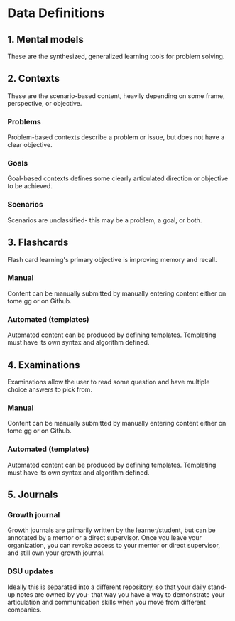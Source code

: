 # Data Definitions

## 1. Mental models

These are the synthesized, generalized learning tools for problem solving.

## 2. Contexts

These are the scenario-based content, heavily depending on some frame, perspective, or objective.

### Problems

Problem-based contexts describe a problem or issue, but does not have a clear objective.

### Goals

Goal-based contexts defines some clearly articulated direction or objective to be achieved.

### Scenarios

Scenarios are unclassified- this may be a problem, a goal, or both.

## 3. Flashcards

Flash card learning's primary objective is improving memory and recall.

### Manual

Content can be manually submitted by manually entering content either on tome.gg or on Github.

### Automated (templates)

Automated content can be produced by defining templates. Templating must have its own syntax and algorithm defined.

## 4. Examinations

Examinations allow the user to read some question and have multiple choice answers to pick from.

### Manual

Content can be manually submitted by manually entering content either on tome.gg or on Github.

### Automated (templates)

Automated content can be produced by defining templates. Templating must have its own syntax and algorithm defined.

## 5. Journals

### Growth journal

Growth journals are primarily written by the learner/student, but can be annotated by a mentor or a direct supervisor. Once you leave your organization, you can revoke access to your mentor or direct supervisor, and still own your growth journal.

### DSU updates

Ideally this is separated into a different repository, so that your daily stand-up notes are owned by you- that way you have a way to demonstrate your articulation and communication skills when you move from different companies.